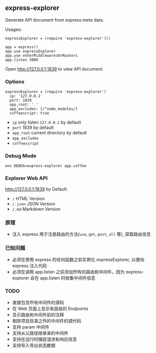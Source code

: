 ## express-explorer
Generate API document from express meta data.

Usages:

    expressExplorer = (require 'express-explorer')()

    app = express()
    app.use expressExplorer
    app.use otherMiddlewaresOrRouters
    app.listen 3000

Open <http://127.0.0.1:1839> to view API document.

### Options

    expressExplorer = (require 'express-explorer')
      ip: '127.0.0.1'
      port: 1839
      app_root: '.'
      app_excludes: [/^node_modules/]
      coffeescript: true

* `ip` only listen `127.0.0.1` by default
* `port` 1839 by default
* `app_root` current directory by default
* `app_excludes`
* `coffeescript`

### Debug Mode

    env DEBUG=express-explorer app.coffee

### Explorer Web API
<http://127.0.0.1:1839> by Default.

* `/` HTML Version
* `/.json` JSON Version
* `/.md` Markdown Version

### 原理

* 注入 express 用于注册路由的方法(`use`, `get`, `post`, `all` 等), 获取路由信息

### 已知问题

* 必须在使用 express 的任何函数之前实例化 expressExplorer, 以便向 express 注入代码
* 必须在调用 app.listen 之前添加所有的路由和中间件，因为 express-explorer 会在 app.listen 时收集中间件信息

### TODO

* 直接包含所有中间件的源码
* 在 Web 页面上显示有层级的 Endpoints
* 显示路由和中间件前的注释
* 剔除项目目录之外的中间件的源代码
* 支持 param 中间件
* 支持从父路径继承来的中间件
* 支持在运行时捕捉请求和响应信息
* 支持导入导出状态数据
